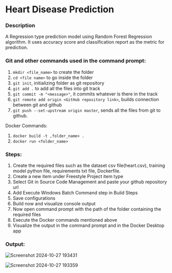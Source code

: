 # Heart Disease Prediction

### Description
A Regression type prediction model using Random Forest Regression algorithm. It uses accuracy score and classification report as the metric for prediction.

### Git and other commands used in the command prompt:
1. `mkdir <file_name>` to create the folder
2. `cd <file name>` to go inside the folder
3. `git init`, initializing folder as git repository
5. `git add .` to add all the files into git track
6. `git commit -m "<message>"`, it commits whatever is there in the track
7. `git remote add origin <GitHub repository link>`, builds connection between git and github
8. `git push --set-upstream origin master`, sends all the files from git to github.
   
Docker Commands:
1. `docker build -t ,folder_name> .`
2. `docker run <folder_name>`

### Steps:
1. Create the required files such as the dataset csv file(heart.csv), training model python file, requirements txt file, Dockerfile.
2. Create a new item under Freestyle Project item type
3. Select Git in Source Code Management and paste your github repository url
4. Add Execute Windows Batch Command step in Build Steps
5. Save configurations
6. Build now and visualize console output
7. Now open command prompt with the path of the folder containing the required files
8. Execute the Docker commands mentioned above
9. Visualize the output in the command prompt and in the Docker Desktop app

### Output:
![Screenshot 2024-10-27 193431](https://github.com/user-attachments/assets/90b68158-f2c7-49ef-b520-827ace204070)

![Screenshot 2024-10-27 193359](https://github.com/user-attachments/assets/54a2b570-8a14-4bc7-97e3-96ca04dd1d6d)


